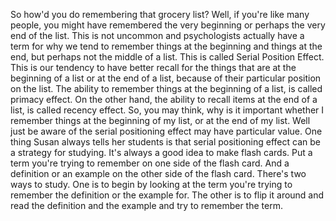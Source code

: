 So how'd you do remembering that grocery list? Well, if you're like many
people, you might have remembered the very beginning or perhaps the very end of
the list. This is not uncommon and psychologists actually have a term for why
we tend to remember things at the beginning and things at the end, but perhaps
not the middle of a list. This is called Serial Position Effect. This is our
tendency to have better recall for the things that are at the beginning of a
list or at the end of a list, because of their particular position on the list.
The ability to remember things at the beginning of a list, is called primacy
effect. On the other hand, the ability to recall items at the end of a list, is
called recency effect. So, you may think, why is it important whether I
remember things at the beginning of my list, or at the end of my list. Well
just be aware of the serial positioning effect may have particular value. One
thing Susan always tells her students is that serial positioning effect can be
a strategy for studying. It's always a good idea to make flash cards. Put a
term you're trying to remember on one side of the flash card. And a definition
or an example on the other side of the flash card. There's two ways to study.
One is to begin by looking at the term you're trying to remember the definition
or the example for. The other is to flip it around and read the definition and
the example and try to remember the term.
